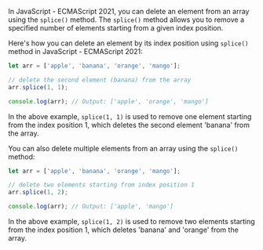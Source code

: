 In JavaScript - ECMAScript 2021, you can delete an element from an array using the `splice()` method. The `splice()` method allows you to remove a specified number of elements starting from a given index position.

Here's how you can delete an element by its index position using `splice()` method in JavaScript - ECMAScript 2021:

```javascript
let arr = ['apple', 'banana', 'orange', 'mango'];

// delete the second element (banana) from the array
arr.splice(1, 1);

console.log(arr); // Output: ['apple', 'orange', 'mango']
```

In the above example, `splice(1, 1)` is used to remove one element starting from the index position 1, which deletes the second element 'banana' from the array.

You can also delete multiple elements from an array using the `splice()` method:

```javascript
let arr = ['apple', 'banana', 'orange', 'mango'];

// delete two elements starting from index position 1
arr.splice(1, 2);

console.log(arr); // Output: ['apple', 'mango']
```

In the above example, `splice(1, 2)` is used to remove two elements starting from the index position 1, which deletes 'banana' and 'orange' from the array.